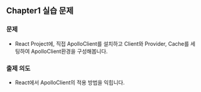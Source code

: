 ## Chapter1 실습 문제
### 문제
* React Project에, 직접 ApolloClient를 설치하고 Client와 Provider, Cache를 세팅하여 ApolloClient환경을 구성해봅니다.
### 출제 의도
* React에서 ApolloClient의 적용 방법을 익힙니다.